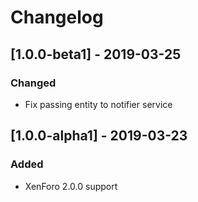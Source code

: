 Changelog
=========

[1.0.0-beta1] - 2019-03-25
--------------------------
### Changed
- Fix passing entity to notifier service

[1.0.0-alpha1] - 2019-03-23
---------------------------
### Added
- XenForo 2.0.0 support
